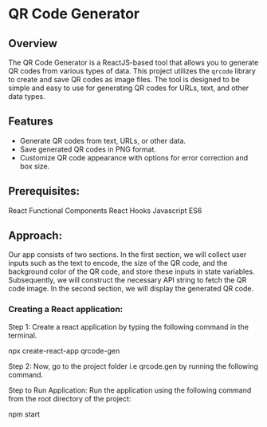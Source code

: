 # QR Code Generator

## Overview

The QR Code Generator is a ReactJS-based tool that allows you to generate QR codes from various types of data. This project utilizes the `qrcode` library to create and save QR codes as image files. The tool is designed to be simple and easy to use for generating QR codes for URLs, text, and other data types.

## Features

- Generate QR codes from text, URLs, or other data.
- Save generated QR codes in PNG format.
- Customize QR code appearance with options for error correction and box size.

## Prerequisites:
React
Functional Components
React Hooks
Javascript ES6

## Approach:
Our app consists of two sections. In the first section, we will collect user inputs such as the text to encode, the size of the QR code, and the background color of the QR code, and store these inputs in state variables. Subsequently, we will construct the necessary API string to fetch the QR code image. In the second section, we will display the generated QR code.

### Creating a React application:

Step 1: Create a react application by typing the following command in the terminal.

npx create-react-app qrcode-gen

Step 2: Now, go to the project folder i.e qrcode.gen by running the following command.

Step to Run Application: Run the application using the following command from the root directory of the project:

npm start


